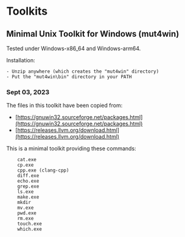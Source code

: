 # Toolkits


## Minimal Unix Toolkit for Windows (mut4win)

Tested under Windows-x86_64 and Windows-arm64.

Installation:

    - Unzip anywhere (which creates the "mut4win" directory)
    - Put the "mut4win\bin" directory in your PATH


### Sept 03, 2023

The files in this toolkit have been copied from:

- [https://gnuwin32.sourceforge.net/packages.html](https://gnuwin32.sourceforge.net/packages.html)
- [https://releases.llvm.org/download.html](https://releases.llvm.org/download.html)

This is a minimal toolkit providing these commands:

        cat.exe
        cp.exe
        cpp.exe (clang-cpp)
        diff.exe
        echo.exe
        grep.exe
        ls.exe
        make.exe
        mkdir
        mv.exe
        pwd.exe
        rm.exe
        touch.exe
        which.exe

